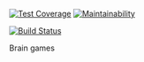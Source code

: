 [![Test Coverage](https://api.codeclimate.com/v1/badges/49acb2063a5afc88f617/test_coverage)](https://codeclimate.com/github/andreirk/project-lvl1-s340/test_coverage)
[![Maintainability](https://api.codeclimate.com/v1/badges/49acb2063a5afc88f617/maintainability)](https://codeclimate.com/github/andreirk/project-lvl1-s340/maintainability)

[![Build Status](https://travis-ci.org/andreirk/project-lvl1-s340.svg?branch=master)](https://travis-ci.org/andreirk/project-lvl1-s340)

Brain games